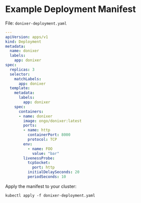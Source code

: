 # Example Deployment Manifest

File: `donixer-deployment.yaml`

```yaml
---
apiVersion: apps/v1
kind: Deployment
metadata:
  name: donixer
  labels:
    app: donixer
spec:
  replicas: 3
  selector:
    matchLabels:
      app: donixer
  template:
    metadata:
      labels:
        app: donixer
    spec:
      containers:
      - name: donixer
        image: ongo/donixer:latest
        ports:
        - name: http
          containerPort: 8000
          protocol: TCP
        env: 
          - name: FOO
            value: "bar"
        livenessProbe:
          tcpSocket:
            port: http
          initialDelaySeconds: 20
          periodSeconds: 10
```

Apply the manifest to your cluster: 

    kubectl apply -f donixer-deployment.yaml